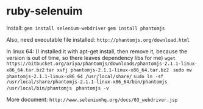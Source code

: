 # ruby-selenuim

Install:
`gem install selenium-webdriver`
`gem install phantomjs`

Also, need executable file installed: 
`http://phantomjs.org/download.html`

In linux 64:
(I installed it with apt-get install, then remove it, because the version is out of time, so there leaves dependency libs for me)
`wget https://bitbucket.org/ariya/phantomjs/downloads/phantomjs-2.1.1-linux-x86_64.tar.bz2`
`tar xvfj phantomjs-2.1.1-linux-x86_64.tar.bz2 `
`sudo mv phantomjs-2.1.1-linux-x86_64 /usr/local/share/`
`sudo ln -sf /usr/local/share/phantomjs-2.1.1-linux-x86_64/bin/phantomjs /usr/local/bin/phantomjs `
`phantomjs -v`


More document:
`http://www.seleniumhq.org/docs/03_webdriver.jsp`